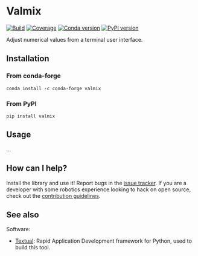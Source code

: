 # Valmix

[![Build](https://img.shields.io/github/actions/workflow/status/stephane-caron/valmix/main.yml?branch=main)](https://github.com/stephane-caron/valmix/actions)
[![Coverage](https://coveralls.io/repos/github/stephane-caron/valmix/badge.svg?branch=main)](https://coveralls.io/github/stephane-caron/valmix?branch=main)
[![Conda version](https://anaconda.org/conda-forge/valmix/badges/version.svg)](https://anaconda.org/conda-forge/valmix)
[![PyPI version](https://img.shields.io/pypi/v/valmix)](https://pypi.org/project/valmix/)

Adjust numerical values from a terminal user interface.

## Installation

### From conda-forge

```console
conda install -c conda-forge valmix
```

### From PyPI

```console
pip install valmix
```

## Usage

...

## How can I help?

Install the library and use it! Report bugs in the [issue tracker](https://github.com/stephane-caron/pink/issues). If you are a developer with some robotics experience looking to hack on open source, check out the [contribution guidelines](CONTRIBUTING.md).

## See also

Software:

- [Textual](https://textual.textualize.io/): Rapid Application Development framework for Python, used to build this tool.

